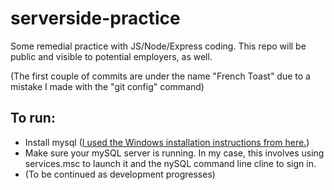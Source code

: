 # serverside-practice
Some remedial practice with JS/Node/Express coding. This repo will be public and visible to potential employers, as well.

(The first couple of commits are under the name "French Toast" due to a mistake I made with the "git config" command)


## To run:

- Install mysql ([I used the Windows installation instructions from here.](https://www.w3schools.com/mysql/mysql_install_windows.asp#:~:text=The%20simplest%20and%20recommended%20method,%2D8.0.23.msi%20))
- Make sure your mySQL server is running. In my case, this involves using services.msc to launch it and the nySQL command line cline to sign in.
- (To be continued as development progresses)